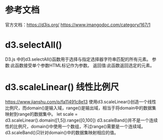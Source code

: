 # 参考文档
官方文档：https://d3js.org/
https://www.imangodoc.com/category/167/1

# d3.selectAll() 
D3.js 中的d3.selectAll()函数用于选择与指定选择器字符串匹配的所有元素。
参数:此函数接受单个参数HTML标记作为参数。
返回值:此函数返回选定的元素。

# d3.scaleLinear() 线性比例尺
https://www.jianshu.com/p/fa11491c8e13
使用d3.scaleLinear()创造一个线性比例尺，而domain()是输入域，range()是输出域，相当于将domain中的数据集映射到range的数据集中。
let scale = d3.scaleLinear().domain([1,5]).range([0,100])
d3.scaleBand()并不是一个连续性的比例尺，domain()中使用一个数组，不过range()需要是一个连续域。
d3.scaleBand()只针对domain()中的数据集映射相应的值。